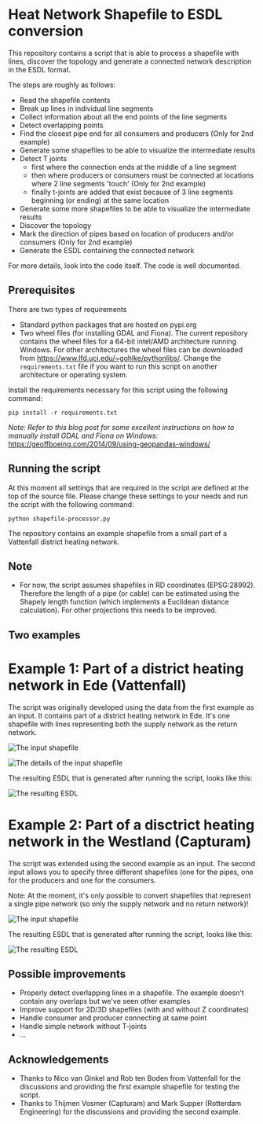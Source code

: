 # Heat Network Shapefile to ESDL conversion

This repository contains a script that is able to process a shapefile with lines, discover the topology and generate a connected network description in the ESDL format.

The steps are roughly as follows:

- Read the shapefile contents
- Break up lines in individual line segments
- Collect information about all the end points of the line segments
- Detect overlapping points
- Find the closest pipe end for all consumers and producers (Only for 2nd example) 
- Generate some shapefiles to be able to visualize the intermediate results
- Detect T joints
    - first where the connection ends at the middle of a line segment
    - then where producers or consumers must be connected at locations where 2 line segments 'touch' (Only for 2nd example)
    - finally t-joints are added that exist because of 3 line segments beginning (or ending) at the same location
- Generate some more shapefiles to be able to visualize the intermediate results
- Discover the topology
- Mark the direction of pipes based on location of producers and/or consumers (Only for 2nd example)
- Generate the ESDL containing the connected network

For more details, look into the code itself. The code is well documented.

## Prerequisites

There are two types of requirements
- Standard python packages that are hosted on pypi.org
- Two wheel files (for installing GDAL and Fiona). The current repository contains the wheel files for a 64-bit intel/AMD architecture running Windows. For other architectures the wheel files can be downloaded from https://www.lfd.uci.edu/~gohlke/pythonlibs/. Change the `requirements.txt` file if you want to run this script on another architecture or operating system.

Install the requirements necessary for this script using the following command:

```shell
pip install -r requirements.txt
```

*Note: Refer to this blog post for some excellent instructions on how to manually install GDAL and Fiona on Windows:* https://geoffboeing.com/2014/09/using-geopandas-windows/


## Running the script

At this moment all settings that are required in the script are defined at the top of the source file. Please change these settings to your needs and run the script with the following command:

```shell
python shapefile-processor.py
```

The repository contains an example shapefile from a small part of a Vattenfall district heating network.


## Note

* For now, the script assumes shapefiles in RD coordinates (EPSG:28992). Therefore the length of a pipe (or cable)
  can be estimated using the Shapely length function (which implements a Euclidean distance calculation). For other
  projections this needs to be improved.  


## Two examples

# Example 1: Part of a district heating network in Ede (Vattenfall)

The script was originally developed using the data from the first example as an input. It contains part of a
district heating network in Ede. It's one shapefile with lines representing both the supply network as the return
network.

![The input shapefile](./docs/Double%20pipe%20network%20shapefile.png)

![The details of the input shapefile](./docs/Double%20pipe%20network%20shapefile%20details.png)

The resulting ESDL that is generated after running the script, looks like this:

![The resulting ESDL](./docs/ESDL%20double%20pipe%20network%20output%20.png)

# Example 2: Part of a disctrict heating network in the Westland (Capturam)

The script was extended using the second example as an input. The second input allows you to specify three different
shapefiles (one for the pipes, one for the producers and one for the consumers.

Note: At the moment, it's only possible to convert shapefiles that represent a single pipe network (so only the supply
network and no return network)!

![The input shapefile](./docs/WNW%20shapefiles.png)

The resulting ESDL that is generated after running the script, looks like this:

![The resulting ESDL](./docs/ESDL%20WNW%20output.png)


## Possible improvements

- Properly detect overlapping lines in a shapefile. The example doesn't contain any overlaps but we've seen other examples
- Improve support for 2D/3D shapefiles (with and without Z coordinates)
- Handle consumer and producer connecting at same point
- Handle simple network without T-joints
- ...

## Acknowledgements

- Thanks to Nico van Ginkel and Rob ten Boden from Vattenfall for the discussions and providing the first example shapefile for testing the script.
- Thanks to Thijmen Vosmer (Capturam) and Mark Supper (Rotterdam Engineering) for the discussions and providing the second example.
